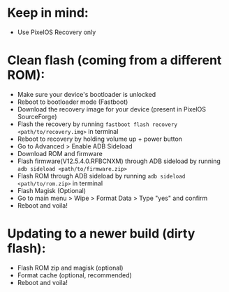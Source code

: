 # Keep in mind:
- Use PixelOS Recovery only

# Clean flash (coming from a different ROM):
- Make sure your device's bootloader is unlocked
- Reboot to bootloader mode (Fastboot)
- Download the recovery image for your device (present in PixelOS SourceForge)
- Flash the recovery by running `fastboot flash recovery <path/to/recovery.img>` in terminal
- Reboot to recovery by holding volume up + power button
- Go to Advanced > Enable ADB Sideload
- Download ROM and firmware
- Flash firmware(V12.5.4.0.RFBCNXM) through ADB sideload by running `adb sideload <path/to/firmware.zip>`
- Flash ROM through ADB sideload by running `adb sideload <path/to/rom.zip>` in terminal
- Flash Magisk (Optional)
- Go to main menu > Wipe > Format Data > Type "yes" and confirm
- Reboot and voila!

# Updating to a newer build (dirty flash):
- Flash ROM zip and magisk (optional)
- Format cache (optional, recommended)
- Reboot and voila!
